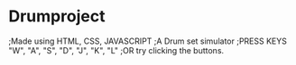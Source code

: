 # Drumproject
;Made using HTML, CSS, JAVASCRIPT
;A Drum set simulator
;PRESS KEYS "W", "A", "S", "D", "J", "K", "L"
;OR try clicking the buttons.
